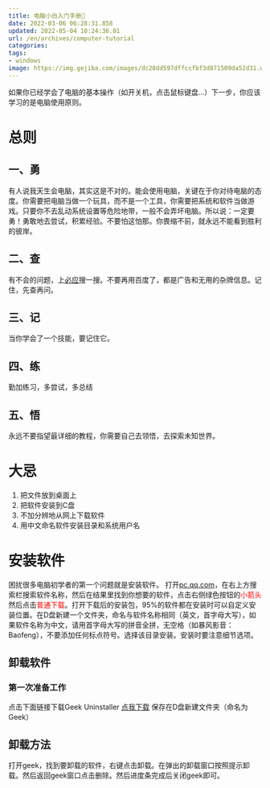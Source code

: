 ```yaml
---
title: 电脑小白入门手册📔
date: 2022-03-06 06:28:31.858
updated: 2022-05-04 10:24:36.01
url: /en/archives/computer-tutorial
categories: 
tags: 
- windows
image: https://img.gejiba.com/images/dc28dd597dffccfbf3d871509da52d31.webp
---
```


如果你已经学会了电脑的基本操作（如开关机，点击鼠标键盘...）下一步，你应该学习的是电脑使用原则。
# 总则
## 一、勇
有人说我天生会电脑，其实这是不对的。能会使用电脑，关键在于你对待电脑的态度。你需要把电脑当做一个玩具，而不是一个工具，你需要把系统和软件当做游戏。只要你不去乱动系统设置等危险地带，一般不会弄坏电脑。所以说：一定要勇！勇敢地去尝试，积累经验。不要怕这怕那。你畏缩不前，就永远不能看到胜利的彼岸。
## 二、查
有不会的问题，上[必应](https://www.bing.com/)搜一搜。不要再用百度了，都是广告和无用的杂牌信息。记住，先查再问。
## 三、记
当你学会了一个技能，要记住它。
## 四、练
勤加练习，多尝试，多总结
## 五、悟
永远不要指望最详细的教程，你需要自己去领悟，去探索未知世界。
# 大忌
1. 把文件放到桌面上
2. 把软件安装到C盘
3. 不加分辨地从网上下载软件
4. 用中文命名软件安装目录和系统用户名
# 安装软件
困扰很多电脑初学者的第一个问题就是安装软件。
打开[pc.qq.com](pc.qq.com)，在右上方搜索栏搜索软件名称，然后在结果里找到你想要的软件，点击右侧绿色按钮的<span style="color:red">小箭头</span>然后点击<span style="color:red">普通下载</span>。打开下载后的安装包，95%的软件都在安装时可以自定义安装位置。在D盘新建一个文件夹，命名与软件名称相同（英文，首字母大写），如果软件名称为中文，请用首字母大写的拼音全拼，无空格（如暴风影音：Baofeng），不要添加任何标点符号。选择该目录安装。安装时要注意细节选项。
## 卸载软件
### 第一次准备工作
点击下面链接下载Geek Uninstaller
[点我下载](https://disk.stepbystep.cf/d/geek.exe)
保存在D盘新建文件夹（命名为Geek）
## 卸载方法
打开geek，找到要卸载的软件，右键点击卸载。在弹出的卸载窗口按照提示卸载。然后返回geek窗口点击删除。然后进度条完成后关闭geek即可。
